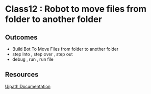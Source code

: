# Class12 : Robot to move files from folder to another folder  

## Outcomes

- Build Bot To Move Files from folder to  another folder
- step Into , step over , step out
- debug , run , run file 

## Resources

[Uipath Documentation](https://docs.uipath.com/)
